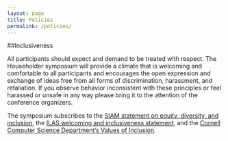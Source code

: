 ```yaml
---
layout: page
title: Policies
permalink: /policies/
---
```


##Inclusiveness

All participants should expect and demand to be treated with respect. 
The Householder symposium will provide a climate that is welcoming and comfortable to all participants and encourages the open expression and exchange of ideas free from all forms of discrimination, harassment, and retaliation. If you observe behavior inconsistent with these principles or feel harassed or unsafe in any way please bring it to the attention of the conference organizers. 

The symposium subscribes to the [SIAM statement on equity, diversity, and inclusion](https://www.siam.org/about-siam/policies-guidelines/detail/statement-on-inclusiveness), the [ILAS welcoming and inclusiveness statement](https://ilasic.org/inclusiveness-statement/), and the [Cornell Computer Science Department’s Values of Inclusion](https://www.cs.cornell.edu/information/diversity-inclusion/values-inclusion).
